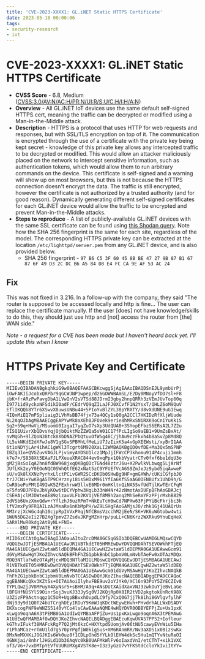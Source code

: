 ```yaml
---
title: 'CVE-2023-XXXX1: GL.iNET Static HTTPS Certificate'
date: 2023-05-18 00:00:06
tags: 
- security-research
- iot
---
```


# CVE-2023-XXXX1: GL.iNET Static HTTPS Certificate
* **CVSS Score** - 6.8, Medium ([CVSS:3.0/AV:N/AC:H/PR:N/UI:R/S:U/C:H/I:H/A:N](https://www.first.org/cvss/calculator/3.0#CVSS:3.0/AV:N/AC:H/PR:N/UI:R/S:U/C:H/I:H/A:N))
* **Overview** - All GL.iNET IoT devices use the same default self-signed HTTPS cert, meaning the traffic can be decrypted or modified using a Man-in-the-Middle attack.
* **Description** - HTTPS is a protocol that uses HTTP for web requests and responses, but with SSL/TLS encryption on top of it. The communication is encrypted through the use of a certificate with the private key being kept secret - knowledge of this private key allows any intercepted traffic to be decrypted or modified. This would allow an attacker maliciously placed on the network to intercept sensitive information, such as authentication tokens, which would allow them to run arbitrary commands on the device. This certificate is self-signed and a warning will show up on most browsers, but this is not because the HTTPS connection doesn't encrypt the data. The traffic is still encrypted, however the certificate is not authorized by a trusted authority (and for good reason). Dynamically generating different self-signed certificates for each GL.iNET device would allow the traffic to be encrypted and prevent Man-in-the-Middle attacks. 
* **Steps to reproduce** - A list of publicly-available GL.iNET devices with the same SSL certificate can be found using [this Shodan query](https://www.shodan.io/search?query=ssl%3A%22gl-inet%22). Note how the SHA 256 fingerprint is the same for each site, regardless of the model. The corresponding HTTPS private key can be extracted at the location `/etc/lighttpd/server.pem` from any GL.iNET device, and is also provided below.
    * SHA 256 fingerprint - `97 B6 C5 3F 60 45 8B BE 47 27 9B 87 B1 67 87 6F 49 D3 2C DC B6 A5 84 D8 E4 FC CA 9E AF 53 AC 24`

## Fix
This was not fixed in 3.216. In a follow-up with the company, they said "The router is supposed to be accessed locally and http is fine... The user can replace the certificate manually. If the user [does] not have knowledge/skills to do this, they should just use http and [not] access the router from [the] WAN side."

*Note - a request for a CVE has been made but I haven't heard back yet. I'll update this when I know*

# HTTPS Private Key and Certificate
```
-----BEGIN PRIVATE KEY-----
MIIEvQIBADANBgkqhkiG9w0BAQEFAASCBKcwggSjAgEAAoIBAQDSnEJL9ymbUrPj
iOwFAKIiJcobxQRPbr9qGCWJNP1wpep/dz6GOWWBAmSL/E2Dy0MNoyVfDD7sl+F8
jbK+frARzPwPavgDbA1LVwInV2sVTSd88JDrmI3gby2hnpQRRh3zVEmJUvTop60q
I977iid9yckoNFSdikI0adF/CEdrVQ9qZILaJFJ0XCvfF1N2YsxT/QHLZ6oM9QuV
EflIKQQb8YTr6XSwvX8uwsUNBu44+5PIoYvBlZYL38pYRXTY/d8vXdUNE9uG1Ewq
4IQxMiEQ7mPSpliaig3LVhMsBB74fjx73a4QCy1sQ0gA2CCl7HKIDzRfXljWUude
NL2AqOJbAgMBAAECggEAPYwMk8aXEh0JFOVek9erie8hMRxSNiRXK9oCniYuKk1S
Sg2+59q+HwVj/MSuomU0IzgaI7ygZuO7sXp3UdQUAB+3SYopEFbzS6ERsA2L7Z2u
fISQ1UivrXbQDvsYqjOjbQiktMzZZWQa5sW01C17fPcLIgSo9aEB1+9UmZsBxAt/
nvMqGh+9lZQoN38tck8XbDNAZPbQtuvOfW5g48C/jhAu9czFkxh4b8aSvZp8Md8Q
lL5ukNKdE2dXFwJe8V1gSGvSPBMhLfMeLiU7JzIixK5a4vGpXEEWsti/xyBrI1AA
6t1oNDYjLAr4ihAC1gWKl3Tcgrt6M920XaLI2WMBAQKBgQD0vfDE+Ma3Qx5mSPNP
IBZq3Io+QVGZuvVAGJLPjvimyAYDSU1lcz1MpJjIFWcCP3khomu914P4cuji1mmh
k7e7+/S838Xt5EAaFJLPXeueXRAC844ev9xqPpx1QkbVyatrCTv0fxf6be1dqU3o
gM2jBsSoIqA2hn8fdBW968jxqQKBgQDcTGNd48ztrJ6u+X2PwlkVLbwqg5LjArNf
JUfLKk2eyY0EOoNQC0SWhQtfE62xNat5zC9YFUEfVcA6S9ZmJeJz9ybd5jqAwweF
sU/vQk8lXXNzPyrhxLlctPCLvGWR2SCcDKOb0SHwBg9HF+gmGXWh/cUKiCGfpbJO
trJ7CNi+YwKBgA5TP9CHrzny18is5HDxM961YfIa6KfS5aAG0DEN8Ufx1UhD9h/G
CwR9bePoPMtI49IwK5ZFExhrwW3llvE6MDr0mHKltnQiNA5SvfUdTjlKwTErCFqM
aF5fo9DJPFQvJbVyKOw6tDCYVphw3HqLb33nW4Nr42zNmotAxDUFpBFhAoGBAJcj
CSEHAjclMJDWteAE89zlzaxVLFb2KV1jVEf8M9h2anq2MhSeRmYFzPFjrMxhB829
2dVSb6UxzXmxQdw+rYflzhJ6uzRPmT+NkEuTcH0wCd7NPXw63PjPYiBcFkrjbc3h
lfV2mxPy9FRQAILzAJMsaRx6nKbMpPH/wZ9LSHgFAoGAMjsJ0/zhk1Gj41UAQrUs
RM3rzjXcWGc4qh10cjpRpIVVxPXqjNfCBmsVzcchM2jEeN/SK+VK6uWGtobw4wti
1WUN5DG2eIi27B2Xg7pmvZ7ZsdvJKPgMZnHrp/puLL+CN6Krz2WXRku9YnuEqHeX
5ARXlMuR0kdg2AtByNL+FNI=
-----END PRIVATE KEY-----
-----BEGIN CERTIFICATE-----
MIID6zCCAtOgAwIBAgIJAOauAItoZrcDMA0GCSqGSIb3DQEBCwUAMIGLMQswCQYD
VQQGEwJDTjESMBAGA1UECAwJR1VBTkdET05HMREwDwYDVQQHDAhTSEVOWkhFTjEQ
MA4GA1UECgwHZ2wtaW5ldDEQMA4GA1UECwwHZ2wtaW5ldDEPMA0GA1UEAwwGcm91
dGVyMSAwHgYJKoZIhvcNAQkBFhFhZG1pbkBnbC1pbmV0LmNvbTAeFw0xOTAzMDQx
MDQ3NTlaFw0zOTAyMjcxMDQ3NTlaMIGLMQswCQYDVQQGEwJDTjESMBAGA1UECAwJ
R1VBTkdET05HMREwDwYDVQQHDAhTSEVOWkhFTjEQMA4GA1UECgwHZ2wtaW5ldDEQ
MA4GA1UECwwHZ2wtaW5ldDEPMA0GA1UEAwwGcm91dGVyMSAwHgYJKoZIhvcNAQkB
FhFhZG1pbkBnbC1pbmV0LmNvbTCCASIwDQYJKoZIhvcNAQEBBQADggEPADCCAQoC
ggEBANKcQkv3KZtSs+OI7AUAoiIlyhvFBE9uv2oYJYk0/XCl6n93PoY5ZYECZIv8
TYPLQw2jJV8MPuyX4XyNsr5+sBHM/A9q+ANsDUtXAidXaxVNJ3zwkOuYjeBvLaGe
lBFGHfNUSYlS9OinrSoj3vuKJ33JySg0VJ2KQjRp0X8IR2tVD2pkgtokUnRcK98X
U3ZizFP9Actnqgz1C5UR+UgpBBvxhOvpdLC9fy7CxQ0G7jj7k8ihi8GVlgvfylhF
dNj93y9d1Q0T24bUTCrghDEyIRDuY9KmWJqKDctWEywEHvh+PHvdrhALLWxDSADY
IKXscogPNF9eWNZS5140vYCo4lsCAwEAAaNQME4wHQYDVR0OBBYEFPjZu+Us1pxK
xLwgo9oqnA6X3tPEMB8GA1UdIwQYMBaAFPjZu+Us1pxKxLwgo9oqnA6X3tPEMAwG
A1UdEwQFMAMBAf8wDQYJKoZIhvcNAQELBQADggEBAEcuKqwUVA57PP52+Iofleur
kG7hvIFukf38MAFckRgP7Q2jMt6kzC+HXYtpdSUomjAv06tNU5cawyEVnWiu5IHa
r1PhaMCaz+rTmU1ld7g570pYPgfjW0kigSus+XM6RAnmRR/Nv3aXDS1x0BizswKx
0MxNmMXXKiJOGJKIs6Wk0uz8f1CDLpOhd5fYLkOlEHW4dkSc5Hu1mQTYvNtuReOI
4GNKjai/8nhrlJHGLd1Db36AqVc0kB0UAFMkWlFv6oIaxdVnI/etCThT+xik1VXC
of3/V6+7vxDMTpYEVfVUURUMXgAVSTK8e+I3z3yGzU7vYFK5tdCcloYkIviItYY=
-----END CERTIFICATE-----

```